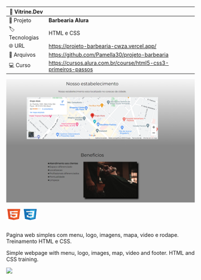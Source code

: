 | 🚀 Vitrine.Dev | | 
| -------------  | --- |
| 📌 Projeto | **Barbearia Alura**
| :label: Tecnologias |HTML e CSS
| :globe_with_meridians: URL |https://projeto-barbearia-cwza.vercel.app/
| :file_folder: Arquivos |  https://github.com/Pamella30/projeto-barbearia
| :computer: Curso | https://cursos.alura.com.br/course/html5-css3-primeiros-passos

<!-- Inserir imagem com a #vitrinedev ao final do link -->
![](https://raw.githubusercontent.com/Pamella30/projeto-barbearia/main/barbearia.png#vitrinedev)

<div style="display: inline_block">
  <img align="center" alt="Rafa-HTML" height="30" width="40" src="https://raw.githubusercontent.com/devicons/devicon/master/icons/html5/html5-original.svg">
  <img align="center" alt="Rafa-CSS" height="30" width="40" src="https://raw.githubusercontent.com/devicons/devicon/master/icons/css3/css3-original.svg">
<div><br>
  
  Pagina web simples com menu, logo, imagens, mapa, video e rodape.
  Treinamento HTML e CSS.
  
  Simple webpage with menu, logo, images, map, video and footer.
  HTML and CSS training.
  
<div>
    <a href="https://www.linkedin.com/in/pamella-oliveira-cruz" target="_blank"><img src="https://img.shields.io/badge/-LinkedIn-%230077B5?style=for-the-badge&logo=linkedin&logoColor=white" target="_blank"></a> 
<div>
